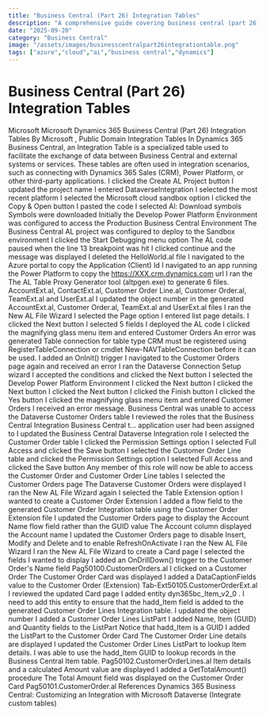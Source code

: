 ```yaml
---
title: "Business Central (Part 26) Integration Tables"
description: "A comprehensive guide covering business central (part 26) integration tables"
date: "2025-09-20"
category: "Business Central"
image: "/assets/images/businesscentralpart26integrationtable.png"
tags: ["azure","cloud","ai","business central","dynamics"]
---
```


# Business Central (Part 26) Integration Tables

Microsoft Microsoft Dynamics 365 Business Central (Part 26) Integration Tables By Microsoft , Public Domain Integration Tables In Dynamics 365 Business Central, an Integration Table is a specialized table used to facilitate the exchange of data between Business Central and external systems or services. These tables are often used in integration scenarios, such as connecting with Dynamics 365 Sales (CRM), Power Platform, or other third-party applications. I clicked the Create AL Project button I updated the project name I entered DataverseIntegration I selected the most recent platform I selected the Microsoft cloud sandbox option I clicked the Copy & Open button I pasted the code I selected Al: Download symbols Symbols were downloaded Initially the Develop Power Platform Environment was configured to access the Production Business Central Environment The Business Central AL project was configured to deploy to the Sandbox environment I clicked the Start Debugging menu option The AL code paused when the line 13 breakpoint was hit I clicked continue and the message was displayed I deleted the HelloWorld.al file I navigated to the Azure portal to copy the Application (Client) Id I navigated to an app running the Power Platform to copy the https://XXX.crm.dynamics.com url I ran the The AL Table Proxy Generator tool (altpgen.exe) to generate 6 files. AccountExt.al, ContactExt.al, Customer Order Line.al, Customer Order.al, TeamExt.al and UserExt.al I updated the object number in the generated AccountExt.al, Customer Order.al, TeamExt.al and UserExt.al files I ran the New AL File Wizard I selected the Page option I entered list page details. I clicked the Next button I selected 5 fields I deployed the AL code I clicked the magnifying glass menu item and entered Customer Orders An error was generated Table connection for table type CRM must be registered using RegisterTableConnection or cmdlet New-NAVTableConnection before it can be used. I added an OnInit() trigger I navigated to the Customer Orders page again and received an error I ran the Dataverse Connection Setup wizard I accepted the conditions and clicked the Next button I selected the Develop Power Platform Environment I clicked the Next button I clicked the Next button I clicked the Next button I clicked the Finish button I clicked the Yes button I clicked the magnifying glass menu item and entered Customer Orders I received an error message. Business Central was unable to access the Dataverse Customer Orders table I reviewed the roles that the Business Central Integration Business Central t... application user had been assigned to I updated the Business Central Dataverse Integration role I selected the Customer Order table I clicked the Permission Settings option I selected Full Access and clicked the Save button I selected the Customer Order Line table and clicked the Permission Settings option I selected Full Access and clicked the Save button Any member of this role will now be able to access the Customer Order and Customer Order Line tables I selected the Customer Orders page The Dataverse Customer Orders were displayed I ran the New AL File Wizard again I selected the Table Extension option I wanted to create a Customer Order Extension I added a flow field to the generated Customer Order Integration table using the Customer Order Extension file I updated the Customer Orders page to display the Account Name flow field rather than the GUID value The Account column displayed the Account name I updated the Customer Orders page to disable Insert, Modify and Delete and to enable RefreshOnActivate I ran the New AL File Wizard I ran the New AL File Wizard to create a Card page I selected the fields I wanted to display I added an OnDrillDown() trigger to the Customer Order's Name field Pag50100.CustomerOrders.al I clicked on a Customer Order The Customer Order Card was displayed I added a DataCaptionFields value to the Customer Order (Extension) Tab-Ext50105.CustomerOrderExt.al I reviewed the updated Card page I added entity dyn365bc_Item_v2_0 . I need to add this entity to ensure that the hadd_Item field is added to the generated Customer Order Lines Integration table. I updated the object number I added a Customer Order Lines ListPart I added Name, Item (GUID) and Quantity fields to the ListPart Notice that hadd_Item is a GUID I added the ListPart to the Customer Order Card The Customer Order Line details are displayed I updated the Customer Order Lines ListPart to lookup Item details. I was able to use the hadd_Item GUID to lookup records in the Business Central Item table. Pag50102.CustomerOrderLines.al Item details and a calculated Amount value are displayed I added a GetTotalAmount() procedure The Total Amount field was displayed on the Customer Order Card Pag50101.CustomerOrder.al References Dynamics 365 Business Central: Customizing an Integration with Microsoft Dataverse (Integrate custom tables)
